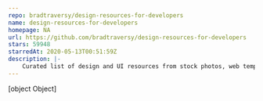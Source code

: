 ```yaml
---
repo: bradtraversy/design-resources-for-developers
name: design-resources-for-developers
homepage: NA
url: https://github.com/bradtraversy/design-resources-for-developers
stars: 59948
starredAt: 2020-05-13T00:51:59Z
description: |-
    Curated list of design and UI resources from stock photos, web templates, CSS frameworks, UI libraries, tools and much more
---
```


[object Object]
